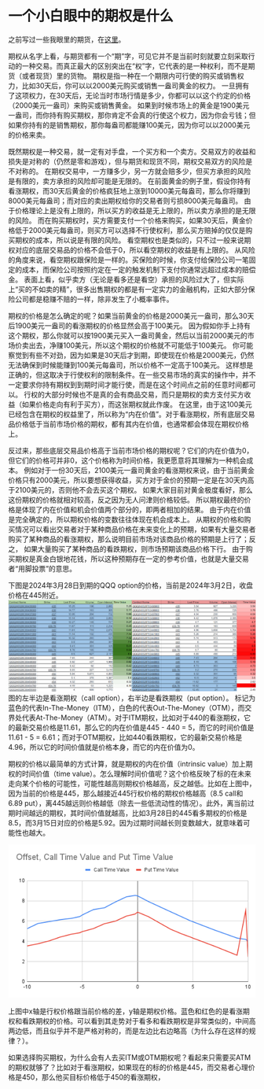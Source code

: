 # 一个小白眼中的期权是什么

之前写过一些我眼里的期货，在[这里](https://liqul.github.io/mlllj/%E5%9F%BA%E7%A1%80%E7%9F%A5%E8%AF%86/%E6%9C%9F%E8%B4%A7/)。

期权从名字上看，与期货都有一个“期”字，可见它并不是当前时刻就要立刻采取行动的一种交易。而真正最大的区别突出在“权”字，它代表的是一种权利，而不是期货（或者现货）里的货物。
期权是指一种在一个期限内可行使的购买或销售权力，比如30天后，你可以以2000美元购买或销售一盎司黄金的权力。
一旦拥有了这项权力，在30天后，无论当时市场行情是多少，你都可以以这个约定的价格（2000美元一盎司）来购买或销售黄金。
如果到时候市场上的黄金是1900美元一盎司，而你持有购买期权，那你肯定不会真的行使这个权力，因为你会亏钱；但如果你持有的是销售期权，那你每盎司都能赚100美元，因为你可以以2000美元的价格来卖。

既然期权是一种交易，就一定有对手盘，一个买方和一个卖方。交易双方的收益和损失是对称的（仍然是零和游戏），但与期货和现货不同，期权交易双方的风险是不对称的。
在期权交易中，一方赚多少，另一方就会赔多少，但买方承担的风险是有限的，卖方承担的风险却可能是无限的。
在前面黄金的例子里，假设你持有看涨期权，而30天后黄金的价格疯狂地上涨到10000美元每盎司，那么你将赚到8000美元每盎司；而对应的卖出期权给你的交易者则亏损8000美元每盎司。
由于价格理论上是没有上限的，所以买方的收益是无上限的，所以卖方承担的是无限的风险。
而在购买期权时，买方需要支付一个价格来购买，如果30天后，黄金价格低于2000美元每盎司，则买方可以选择不行使权利，那么买方赔掉的仅仅是购买期权的成本，所以说是有限的风险。
看空期权也是类似的，只不过一般来说期权对应的底层交易品的价格不会低于0，所以看空期权的收益是有上限的。
从风险的角度来说，看空期权跟保险是一样的。买保险的时候，你支付给保险公司一笔固定的成本，而保险公司按照约定在一定的触发机制下支付你通常远超过成本的赔偿金。
表面上看，似乎卖方（无论是看多还是看空）承担的风险过大了，但实际上“买的不如卖的精”，很多出售期权的都是有一定实力的金融机构，正如大部分保险公司都是稳赚不赔的一样，除非发生了小概率事件。

期权的价格是怎么确定的呢？如果当前黄金的价格是2000美元一盎司，那么30天后1900美元一盎司的看涨期权的价格显然会高于100美元。
因为假如你手上持有这个期权，那么你就可以按1900美元买入一盎司黄金，然后以当前2000美元的市场价卖出去，净赚100美元，所以这个期权的价格就不可能低于100美元。
你可能察觉到有些不对劲，因为如果是30天后才到期，即使现在价格是2000美元，仍然无法确保到时候能赚到100美元每盎司，所以价格不一定高于100美元。
这样想是正确的，但这取决于行使权利的限制条件。在一些交易市场的真实的操作中，并不一定要求你持有期权到到期时间才能行使，而是在这个时间点之前的任意时间都可以。
行权的大部分时候也不是真的会有商品交易，而只是期权的卖方支付买方收益（如果价格走向有利于买方），而这张期权就此作废。
在这里，由于这100美元已经包含在期权的权益里了，所以称为“内在价值”。对于看涨期权，所有底层交易品价格低于当前市场价格的期权，都有其内在价值，也通常都会体现在期权价格上。

反过来，那些底层交易品价格高于当前市场价格的期权呢？它们的内在价值为0，但它们的价格可并非0，这个价格称为时间价格，我更愿意将其理解为一种机会成本。
例如对于一份30天后，2100美元一盎司黄金的看涨期权来说，由于当前黄金价格只有2000美元，所以要想获得收益，买方对于金价的预期一定是在30天内高于2100美元的，否则他不会去买这个期权。
如果大家目前对黄金极度看好，那么这份期权的价格就相对较高，反之因为无人问津则价格较低。
所以期权最终的价格是体现了内在价值和机会价值两个部分的，即两者相加的结果。
由于内在价值是完全确定的，所以期权价格的变数往往体现在机会成本上。
从期权的价格和购买情况可以看出交易者对于某种商品价格在未来变化上的预期，如果有大量交易者购买了某种商品的看涨期权，那么说明目前市场对该商品价格的预期是上行了；反之，
如果大量购买了某种商品的看跌期权，则市场预期该商品价格下行。
由于购买期权是真金白银地花钱，所以这种预期存在一定的参考价值，也就是大量交易者“用脚投票”的意思。

下图是2024年3月28日到期的QQQ option的价格，当前是2024年3月2日，收盘价格在445附近。
![qqq option chain](../asserts/image.png)
图的左半边是看涨期权（call option），右半边是看跌期权（put option）。
标记为蓝色的代表In-The-Money（ITM），白色的代表Out-The-Money（OTM），而交界处代表At-The-Money（ATM）。对于ITM期权，比如对于440的看涨期权，它的最新交易价格是11.61，那么它的内在价值是445 - 440 = 5，而它的时间价值是11.61 - 5 = 6.61；而对于OTM期权，比如440看跌期权，它的最新交易价格是4.96，所以它的时间价值就是价格本身，而它的内在价值为0。

期权的价格以最简单的方式计算，就是期权的内在价值（intrinsic value）加上期权的时间价值（time value）。怎么理解时间价值呢？这个价格反映了标的在未来走向某个价格的可能性，可能性越高则期权价格越高，反之越低。比如在上图中，因为当前的价格是445，那么越接近445行权价格的期权价格越高（8.5 call和6.89 put），离445越远则价格越低（除去一些低流动性的情况）。此外，离当前过期时间越远的期权，其时间价值就越高，比如3月28日的445看多期权的价格是8.5，而3月15日对应的价格是5.92。因为过期时间越长则变数越大，就意味着可能性也越大。

![offset vs. time value](../asserts/offset_timevalue.png)

上图中x轴是行权价格跟当前价格的差，y轴是期权价格。蓝色和红色的是看涨期权和看跌期权的价格。可以看到其走势对于看多和看跌期权是非常类似的，中间高两边低，而且似乎并不是严格对称的，而是左边比右边略高（为什么存在这样的规律？）。

如果选择购买期权，为什么会有人去买ITM或OTM期权呢？看起来只需要买ATM的期权就够了？比如对于看涨期权，如果现在的标的价格是445，而交易者心理价格是450，那么他买目标价格低于450的看涨期权，






